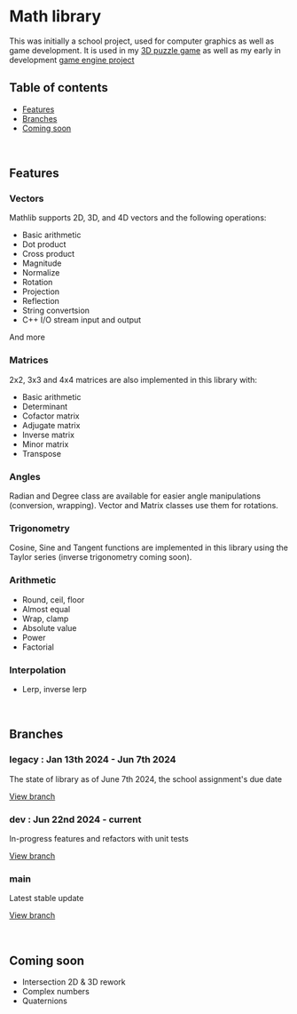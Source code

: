 # Math library

This was initially a school project, used for computer graphics as well as game development. It is used in my [3D puzzle game](https://github.com/torrra/spectrum-retreat-clone) as well as my early in development
[game engine project](https://github.com/TheIonProject/IonEngine)


## Table of contents 

* [Features](https://github.com/torrra/mathlib?tab=readme-ov-file#features)
* [Branches](https://github.com/torrra/mathlib/new/main?filename=README.md#branches)
* [Coming soon](https://github.com/torrra/mathlib?tab=readme-ov-file#coming-soon)



<br>

## Features

### Vectors

Mathlib supports 2D, 3D, and 4D vectors and the following operations:

* Basic arithmetic
* Dot product
* Cross product
* Magnitude
* Normalize
* Rotation
* Projection
* Reflection
* String convertsion
* C++ I/O stream input and output

And more


### Matrices

2x2, 3x3 and 4x4 matrices are also implemented in this library with:

* Basic arithmetic
* Determinant
* Cofactor matrix
* Adjugate matrix
* Inverse matrix
* Minor matrix
* Transpose

### Angles

Radian and Degree class are available for easier angle manipulations (conversion, wrapping). Vector and Matrix classes use them for rotations.


### Trigonometry

Cosine, Sine and Tangent functions are implemented in this library using the Taylor series (inverse trigonometry coming soon).  

### Arithmetic

* Round, ceil, floor
* Almost equal
* Wrap, clamp
* Absolute value
* Power
* Factorial

### Interpolation
* Lerp, inverse lerp


<br>

## Branches

### legacy : Jan 13th 2024 - Jun 7th 2024

The state of library as of June 7th 2024, the school assignment's due date

[View branch](https://github.com/torrra/mathlib/tree/legacy)  


### dev : Jun 22nd 2024 - current

In-progress features and refactors with unit tests

[View branch](https://github.com/torrra/mathlib/tree/dev)

### main

Latest stable update

[View branch](https://github.com/torrra/mathlib/tree/main)  

<br>

## Coming soon
* Intersection 2D & 3D rework
* Complex numbers
* Quaternions

